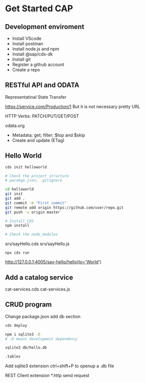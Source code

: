 # Get Started CAP

## Development enviroment 
-   Install VScode
-   Install postman
-   Install node.js and npm
-   Install @sap/cds-dk
-   Install git
-   Register a github account
-   Create a repo

## RESTful API and ODATA
Representatinal State Transfer

https://service.com/Production/1
But it is not necessary pretty URL

HTTP Verbs: PATCH/PUT/GET/POST

odata.org

-   Metadata; get; filter; $top and $skip
-   Create and update (ETag)

## Hello World

```bash
cds init helloworld

# Check the project structure
# pacakge.json; .gitignore

cd helloworld
git init
git add .
git commit -m "First commit"
git remote add origin https://github.com/user/repo.git
git push -u origin master

# Install CDS
npm install

# Check the node_modules
```

srv/sayHello.cds
srv/sayHello.js
```
npx cds run
```

http://127.0.0.1:4005/say-hello/hello(to='World')

## Add a catalog service
cat-services.cds
cat-services.js

## CRUD program

Change package.json add db section
```bash
cds deploy
```

```bash
npm i sqlite3 -D
# -D means development dependency

sqlite3 db/hello.db

.tables
```

Add sqlite3 extension
ctrl+shift+P to openup a .db file

REST Client extension
*.http send request

